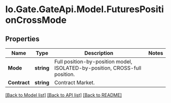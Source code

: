 
# Io.Gate.GateApi.Model.FuturesPositionCrossMode

## Properties

Name | Type | Description | Notes
------------ | ------------- | ------------- | -------------
**Mode** | **string** | Full position-by-position model, ISOLATED-by-position, CROSS-full position. | 
**Contract** | **string** | Contract Market. | 

[[Back to Model list]](../README.md#documentation-for-models)
[[Back to API list]](../README.md#documentation-for-api-endpoints)
[[Back to README]](../README.md)
